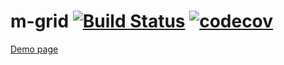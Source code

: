 # m-grid [![Build Status](https://travis-ci.org/kishanmundha/m-grid.svg?branch=master)](https://travis-ci.org/kishanmundha/m-grid) [![codecov](https://codecov.io/gh/kishanmundha/m-grid/branch/master/graph/badge.svg)](https://codecov.io/gh/kishanmundha/m-grid)

[Demo page](https://cdn.rawgit.com/kishanmundha/m-grid/demo/index.html)
